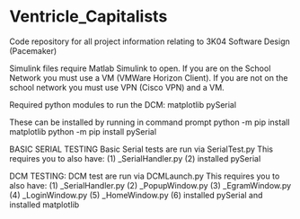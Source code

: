 # Ventricle_Capitalists
Code repository for all project information relating to 3K04 Software Design (Pacemaker)

Simulink files require Matlab Simulink to open.
If you are on the School Network you must use a VM (VMWare Horizon Client). If you are not on the school network you must use VPN (Cisco VPN) and a VM. 

Required python modules to run the DCM:
matplotlib
pySerial

These can be installed by running in command prompt
python -m pip install matplotlib
python -m pip install pySerial

BASIC SERIAL TESTING
Basic Serial tests are run via SerialTest.py
This requires you to also have:
(1) _SerialHandler.py
(2) installed pySerial

DCM TESTING:
DCM test are run via DCMLaunch.py
This requires you to also have:
(1) _SerialHandler.py
(2) _PopupWindow.py
(3) _EgramWindow.py
(4) _LoginWindow.py
(5) _HomeWindow.py
(6) installed pySerial and installed matplotlib
